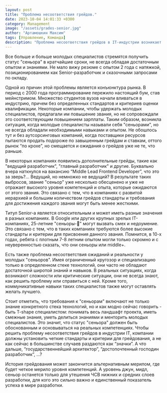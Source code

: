 ```yaml
---
layout: post
title: "Проблема несоответствия грейдов."
date: 2023-10-04 14:01:33 +0300
category: Management
image: "/assets/grades-senior.jpg"
author: "Артамошкин Максим"
tags: [Управление, Команда]
description: "Проблема несоответствия грейдов в IT-индустрии возникает из-за отсутствия стандартов и критериев оценки квалификации. Молодые специалисты стремятся получить статус "сеньора" без достаточного опыта, а некоторые компании предлагают повышение звания без соответствующего повышения зарплаты. В результате, звание "сеньор" обесценивается и не отражает высокого уровня компетенций. Требования к "сеньорам" должны включать не только знание конкретного стека технологий, но и широту знаний, коммуникативные навыки и способность делиться знаниями. Для решения проблемы, компании должны установить четкие стандарты и критерии для грейдования."
---
```

Все больше и больше молодых специалистов стремятся получить статус "сеньора" в кратчайшие сроки, не всегда обладая достаточным опытом и знаниями. Не мало вижу резюме с опытом 2 года с натяжкой, позиционированием как Senior-разработчик и сказочными запросами по окладу.
<!-- more -->
Одной из причин этой проблемы является конъюнктура рынка. В период с 2000 года программирование пережило настоящий бум, став мейнстримом. Множество студентов вузов начали вливаться в индустрию, причем без определенных стандартов и критериев оценки квалификации. Некоторые компании, чтобы удержать молодых специалистов, предлагали им повышение звания, но не сопровождали это соответствующим повышением зарплаты. Таким образом, возникла ситуация, когда молодые специалисты называли себя "сеньорами", но не всегда обладали необходимыми навыками и опытом. Не обошлось тут и без аутсорсинговых компаний, когда поставщики ресурсов пытаются продать подороже по завышенным грейдам и ставкам, оттого рынок “по крохе”, но смещается и ожидания о грейдов уже не те, что раньше.

В некоторых компаниях появились дополнительные грейды, такие как "ведущий разработчик", "главный разработчик" и другие. Буквально вчера наткнулся на вакансию “Middle Lead Frontend Developer”, что это за зверь?… Ведущий, но немножко не ведущий? В результате таких выбросов, звание "сеньор" уже несколько обесценено и уже не отражает высокого уровня компетенций и опыта, которые ожидаются от этого звания. Это связано с тем, что в компаниях с развитой иерархией и большим количеством грейдов стандарты и требования для достижения каждого звания могут быть менее жесткими.

Титул Senior-a является относительным и может иметь разные значения в разных компаниях. В Google или других крупных зрелых IT-компаниях, 25-летние "сеньоры-🍅" могут вызвать смех и недоумение. Это связано с тем, что в таких компаниях требуются более высокие стандарты и критерии для присвоения данного звания. Помнится, в 10-х годах, ребята с плотным 7-8 летним опытом могли только скромно и с неуверенностью сказать, что они сеньоры или middle+.

Есть также проблема несоответствия ожиданий и реальности у молодых "сеньоров". Имея ограниченный кругозор и специализацию только в определенном стеке технологий, они часто не обладают достаточной широтой знаний и навыков. В реальных ситуациях, когда возникают сложности или критические ситуации, они не всегда знают, как решить проблему или справиться с ней. Кроме того, коммуникативные навыки таких специалистов также могут оставлять желать лучшего.

Стоит отметить, что требования к "сеньорам" включают не только знание конкретного стека технологий, но и как модно сейчас говорить - быть T-shape специалистом: понимать весь ландшафт проекта, иметь смежные знания, уметь делиться знаниями и менторить молодых специалистов. Это значит, что статус "сеньора" должен быть обоснованным и основываться на реальных компетенциях.
Чтобы решить проблему несоответствия грейдов в индустрии IT, компании должны установить четкие стандарты и критерии для грейдования, а не как сейчас в большинстве случаев раздаются как “значки”.
А что дальше, “государственнейший архитектор”, “достопочтенный господин разработчик”, …?

История грейдования может закончится альтернативным мерилом, где будет четкое мерило уровня компетенций. А уровень джун, мидл, сеньор останется только для утешения ЧСВ нижних и средних слоев разработки, для кого это сильно важно и единственный показатель успеха в мире разработки.